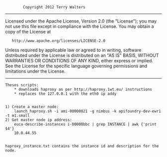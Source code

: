 
			Copyright 2012 Terry Walters

   ------------------------------------------------------------------------
   Licensed under the Apache License, Version 2.0 (the "License");
   you may not use this file except in compliance with the License.
   You may obtain a copy of the License at

       http://www.apache.org/licenses/LICENSE-2.0

   Unless required by applicable law or agreed to in writing, software
   distributed under the License is distributed on an "AS IS" BASIS,
   WITHOUT WARRANTIES OR CONDITIONS OF ANY KIND, either express or implied.
   See the License for the specific language governing permissions and
   limitations under the License.

   ------------------------------------------------------------------------

	Theses scripts:
		* downloads haproxy as per http://haproxy.1wt.eu/ instructions
		* replaces the 127.0.0.1 with the eth0 ip addy


	1) Create a master node:
		launch_haproxy.sh -i ami-00000021 -g nimbus -k apifoundry-dev-ewr1 -t m1.small
	2) Get master node ip address: 
		euca-describe-instances i-00000bbc | grep INSTANCE | awk {'print $4'}
		10.0.44.55


	haproxy_instance.txt contains the instance id and description for the node.

	
